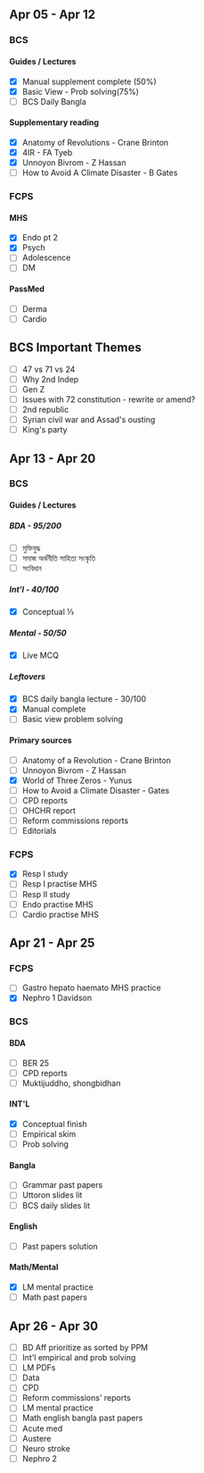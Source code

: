 ## Apr 05 - Apr 12
### BCS
#### Guides / Lectures
- [x] Manual supplement complete (50%)
- [x] Basic View - Prob solving(75%)
- [ ] BCS Daily Bangla
#### Supplementary reading
- [x] Anatomy of Revolutions - Crane Brinton
- [x] 4IR - FA Tyeb
- [x] Unnoyon Bivrom - Z Hassan
- [ ] How to Avoid A Climate Disaster - B Gates
### FCPS
#### MHS
- [x] Endo pt 2
- [x] Psych
- [ ] Adolescence
- [ ] DM
#### PassMed
- [ ] Derma
- [ ] Cardio
## BCS Important Themes
- [ ] 47 vs 71 vs 24
- [ ] Why 2nd Indep
- [ ] Gen Z
- [ ] Issues with 72 constitution - rewrite or amend?
- [ ] 2nd republic
- [ ] Syrian civil war and Assad's ousting
- [ ] King's party

## Apr 13 - Apr 20
### BCS
#### Guides / Lectures
##### BDA - 95/200
- [ ] মুক্তিযুদ্ধ
- [ ] সমাজ অর্থনীতি সাহিত্য সংস্কৃতি
- [ ] সংবিধান
##### Int'l - 40/100
- [x] Conceptual ⅓
##### Mental - 50/50
- [x] Live MCQ
##### Leftovers
- [x] BCS daily bangla lecture -  30/100
- [x] Manual complete
- [ ] Basic view problem solving
#### Primary sources
- [ ] Anatomy of a Revolution - Crane Brinton
- [ ] Unnoyon Bivrom - Z Hassan
- [x] World of Three Zeros - Yunus
- [ ] How to Avoid a Climate Disaster - Gates
- [ ] CPD reports
- [ ] OHCHR report
- [ ] Reform commissions reports 
- [ ] Editorials
### FCPS
- [x] Resp I study
- [ ] Resp I practise MHS
- [ ] Resp II study
- [ ] Endo practise MHS
- [ ] Cardio practise MHS

## Apr 21 - Apr 25
### FCPS
- [ ] Gastro hepato haemato MHS practice
- [x] Nephro 1 Davidson
### BCS
#### BDA
- [ ] BER 25
- [ ] CPD reports
- [ ] Muktijuddho, shongbidhan
#### INT'L
- [x] Conceptual finish
- [ ] Empirical skim
- [ ] Prob solving
#### Bangla
- [ ] Grammar past papers
- [ ] Uttoron slides lit
- [ ] BCS daily slides lit
#### English
- [ ] Past papers solution
#### Math/Mental 
- [x] LM mental practice
- [ ] Math past papers
## Apr 26 - Apr 30
- [ ] BD Aff prioritize as sorted by PPM
- [ ] Int'l empirical and prob solving
- [ ] LM PDFs
- [ ] Data
- [ ] CPD
- [ ] Reform commissions' reports
- [ ] LM mental practice
- [ ] Math english bangla past papers
- [ ] Acute med
- [ ] Austere
- [ ] Neuro stroke
- [ ] Nephro 2